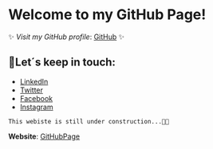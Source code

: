<!--
**https://felipeescallon.github.io/felipeescallon.io/** is a ✨ _special_ ✨ GitHub Page because its `index.md` (this file) offers the chance to modify your website hosted by GitHub via markdown.

Here are some ideas to get you started:

You can use the [editor on GitHub](https://github.com/felipeescallon/felipeescallon.io/edit/gh-pages/index.md) to maintain and preview the content for your website in Markdown files.

Whenever you commit to this repository, GitHub Pages will run [Jekyll](https://jekyllrb.com/) to rebuild the pages in your site, from the content in your Markdown files.

### Markdown

Markdown is a lightweight and easy-to-use syntax for styling your writing. It includes conventions for

```markdown
Syntax highlighted code block

# Header 1
## Header 2
### Header 3

- Bulleted
- List

1. Numbered
2. List

**Bold** and _Italic_ and `Code` text

[Link](url) and ![Image](src)
```

For more details see [GitHub Flavored Markdown](https://guides.github.com/features/mastering-markdown/).

### Jekyll Themes

Your Pages site will use the layout and styles from the Jekyll theme you have selected in your [repository settings](https://github.com/felipeescallon/felipeescallon.io/settings/pages). The name of this theme is saved in the Jekyll `_config.yml` configuration file.

### Support or Contact

Having trouble with Pages? Check out our [documentation](https://docs.github.com/categories/github-pages-basics/) or [contact support](https://support.github.com/contact) and we’ll help you sort it out.
-->
# Welcome to my GitHub Page!

✨ *Visit my GitHub profile*: [GitHub](https://github.com/felipeescallon) ✨


## 🤝Let´s keep in touch:

- [LinkedIn](https://www.linkedin.com/in/andres-felipe-escallon-portilla/?locale=en_US)
- [Twitter](https://twitter.com/felipeescallon)
- [Facebook](http://facebook.com/felipeescallon)
- [Instagram](https://www.instagram.com/felipeescallon/)

```
This webiste is still under construction...🧑‍💻
```
**Website**: [GitHubPage](https://felipeescallon.github.io/felipeescallon.io/)

